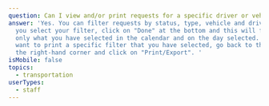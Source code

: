 ```yaml
---
question: Can I view and/or print requests for a specific driver or vehicle?
answer: 'Yes. You can filter requests by status, type, vehicle and driver.  Once
  you select your filter, click on "Done" at the bottom and this will filter
  only what you have selected in the calendar and on the day selected. If you
  want to print a specific filter that you have selected, go back to the top in
  the right-hand corner and click on "Print/Export". '
isMobile: false
topics:
  - transportation
userTypes:
  - staff
---
```


